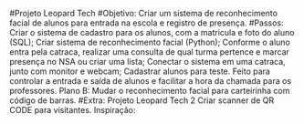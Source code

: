 
#Projeto Leopard Tech
#Objetivo:
Criar um sistema de reconhecimento facial de alunos para entrada na escola e registro
de presença.
#Passos:
Criar o sistema de cadastro para os alunos, com a matricula e foto do aluno (SQL);
Criar sistema de reconhecimento facial (Python);
Conforme o aluno entra pela catraca, realizar uma consulta de qual turma pertence
e marcar presença no NSA ou criar uma lista;
Conectar o sistema em uma catraca, junto com monitor e webcam;
Cadastrar alunos para teste.
Feito para controlar a entrada e saída de alunos e facilitar a hora da chamada para os
professores.
Plano B:
Mudar o reconhecimento facial para carteirinha com código de barras.
#Extra:
Projeto Leopard Tech 2
Criar scanner de QR CODE para visitantes.
Inspiração:
